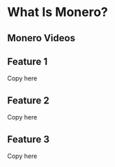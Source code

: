 # What Is Monero?

## Monero Videos

## Feature 1

Copy here

## Feature 2

Copy here

## Feature 3

Copy here
